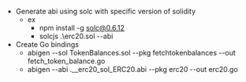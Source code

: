 - Generate abi using solc with specific version of solidity
  - ex
      - npm install -g solc@0.6.12
      - solcjs .\erc20.sol --abi
- Create Go bindings
  - abigen --sol TokenBalances.sol --pkg fetchtokenbalances --out fetch_token_balance.go
  - abigen --abi .\__erc20_sol_ERC20.abi --pkg erc20 --out erc20.go
